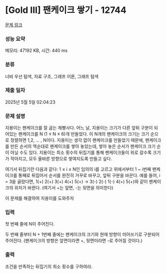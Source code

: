 # [Gold III] 팬케이크 쌓기 - 12744 

[문제 링크](https://www.acmicpc.net/problem/12744) 

### 성능 요약

메모리: 47192 KB, 시간: 440 ms

### 분류

너비 우선 탐색, 자료 구조, 그래프 이론, 그래프 탐색

### 제출 일자

2025년 5월 5일 02:04:23

### 문제 설명

<p>지용이는 팬케이크를 잘 굽는 제빵사다. 어느 날, 지용이는 크기가 다른 앞뒤 구분이 되어있는 팬케이크를 N (1 ≤ N ≤ 6)개 만들었다. 이 N개의 팬케이크의 크기는 크기 순으로 정렬하면 1,2, … , N이다. 지용이는 생각 없이 팬케이크를 만들었기 때문에, 팬케이크를 만든 순서의 역순대로 팬케이크를 쌓아 놓았는데, 쌓아 놓은 순서가 팬케이크 크기 순이 아닐 수도 있다. 지용이는 최소 횟수의 뒤집기를 통해 팬케이크들이 위로 갈수록 크기가 작아지고, 모두 올바른 방향으로 쌓여지도록 만들고 싶다.</p>

<p>여기서 뒤집기란 다음과 같다: 1 ≤ i ≤ N인 임의의 i를 고르고 위에서부터 1 ~ i번째 팬케이크를 통째로 뒤집어서 순서를 완전히 거꾸로 바꾸고, 앞뒤 구분을 바꾼다. 예를 들어, i = 3을 골랐다면, 1(+) 2(+) 3(+) 4(+) 5(+) → 3(-) 2(-) 1(-) 4(+) 5(+)와 같이 팬케이크의 위치가 바뀐다. (여기서 +는 앞면, -는 뒷면을 의미한다)</p>

<p>이 문제를 해결하여 지용이를 도와주자</p>

### 입력 

 <p>첫 번째 줄에 N이 주어진다.</p>

<p>두 번째 줄부터 N + 1번째 줄에는 팬케이크의 크기와 현재 방향이 띄어쓰기로 구분되어 주어진다. (팬케이크의 방향은 앞면이라면 +, 뒷면이라면 -로 주어질 것이다.)</p>

### 출력 

 <p>조건을 만족하는 뒤집기의 최소 횟수를 구하여라.</p>

